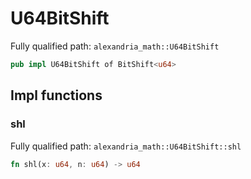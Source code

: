 # U64BitShift

Fully qualified path: `alexandria_math::U64BitShift`

```rust
pub impl U64BitShift of BitShift<u64>
```

## Impl functions

### shl

Fully qualified path: `alexandria_math::U64BitShift::shl`

```rust
fn shl(x: u64, n: u64) -> u64
```


